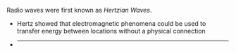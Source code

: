 Radio waves were first known as *Hertzian Waves*. 
- Hertz showed that electromagnetic phenomena could be used to transfer energy between locations without a physical connection
- ****